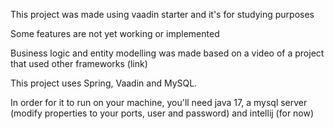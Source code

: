 
This project was made using vaadin starter and it's for studying purposes

Some features are not yet working or implemented

Business logic and entity modelling was made based on a video of a project that used other frameworks (link)

This project uses Spring, Vaadin and MySQL.

In order for it to run on your machine, you'll need java 17, a mysql server (modify properties to your ports, user and password)
and intellij (for now)
